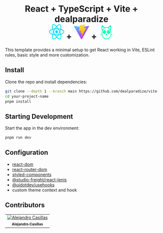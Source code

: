 <div align="center">
<h1>
React + TypeScript + Vite + dealparadize

<br />
<img src="https://raw.githubusercontent.com/dealparadize/vite-template/main/src/assets/react.svg" width="50px;" height="50px;" /> +
<img src="https://raw.githubusercontent.com/dealparadize/vite-template/main/src/assets/vite.svg" width="50px;" height="50px;" /> +
<img src="https://raw.githubusercontent.com/dealparadize/vite-template/main/src/assets/dealparadize.svg" width="50px;" height="50px;" />
</h1>
</div>

This template provides a minimal setup to get React working in Vite, ESLint rules, basic style and more customization.

## Install

Clone the repo and install dependencies:

```sh
git clone --depth 1 --branch main https://github.com/dealparadize/vite-template.git your-project-name
cd your-project-name
pnpm install
```

## Starting Development

Start the app in the dev environment:

```sh
pnpm run dev
```

## Configuration

- [react-dom](https://www.npmjs.com/package/react-dom)
- [react-router-dom](https://www.npmjs.com/package/react-router-dom)
- [styled-components](https://www.npmjs.com/package/styled-components)
- [@studio-freight/react-lenis](https://www.npmjs.com/package/@studio-freight/react-lenis)
- [@uidotdev/usehooks](https://www.npmjs.com/package/@uidotdev/usehooks)
- custom theme context and hook

## Contributors

<table><tr><td align="center"><a href="https://dealparadize.github.io/"><img src="https://avatars.githubusercontent.com/u/8137908?v=4" width="80px;" alt="Alejandro Casillas"/><br /><sub><b>Alejandro Casillas</b></sub></a></td></tr></table>
